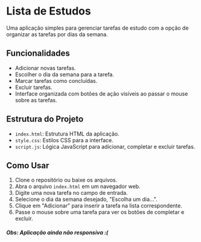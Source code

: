 # Lista de Estudos

Uma aplicação simples para gerenciar tarefas de estudo com a opção de organizar as tarefas por dias da semana.

## Funcionalidades

- Adicionar novas tarefas.
- Escolher o dia da semana para a tarefa.
- Marcar tarefas como concluídas.
- Excluir tarefas.
- Interface organizada com botões de ação visíveis ao passar o mouse sobre as tarefas.

## Estrutura do Projeto

- `index.html`: Estrutura HTML da aplicação.
- `style.css`: Estilos CSS para a interface.
- `script.js`: Lógica JavaScript para adicionar, completar e excluir tarefas.

## Como Usar

1. Clone o repositório ou baixe os arquivos.
2. Abra o arquivo `index.html` em um navegador web.
3. Digite uma nova tarefa no campo de entrada.
4. Selecione o dia da semana desejado, "Escolha um dia...".
5. Clique em "Adicionar" para inserir a tarefa na lista correspondente.
6. Passe o mouse sobre uma tarefa para ver os botões de completar e excluir.

##### Obs: Aplicação ainda não responsiva :(
